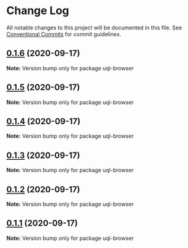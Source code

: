 # Change Log

All notable changes to this project will be documented in this file.
See [Conventional Commits](https://conventionalcommits.org) for commit guidelines.

## [0.1.6](https://github.com/impensables/uql-browser/compare/v0.1.5...v0.1.6) (2020-09-17)

**Note:** Version bump only for package uql-browser





## [0.1.5](https://github.com/impensables/uql-browser/compare/v0.1.4...v0.1.5) (2020-09-17)

**Note:** Version bump only for package uql-browser





## [0.1.4](https://github.com/impensables/uql-browser/compare/v0.1.3...v0.1.4) (2020-09-17)

**Note:** Version bump only for package uql-browser





## [0.1.3](https://github.com/impensables/uql-browser/compare/v0.1.2...v0.1.3) (2020-09-17)

**Note:** Version bump only for package uql-browser





## [0.1.2](https://github.com/impensables/uql-browser/compare/v0.1.4...v0.1.2) (2020-09-17)

**Note:** Version bump only for package uql-browser





## [0.1.1](https://github.com/impensables/uql-browser/compare/v0.1.4...v0.1.1) (2020-09-17)

**Note:** Version bump only for package uql-browser
